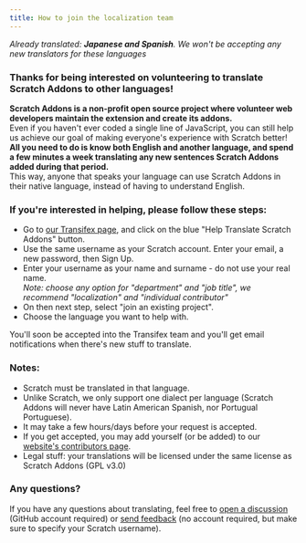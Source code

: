 ```yaml
---
title: How to join the localization team
---
```


_Already translated: **Japanese and Spanish**. We won't be accepting any new translators for these languages_

### Thanks for being interested on volunteering to translate Scratch Addons to other languages!

**Scratch Addons is a non-profit open source project where volunteer web developers maintain the extension and create its addons.**  
Even if you haven't ever coded a single line of JavaScript, you can still help us achieve our goal of making everyone's experience with Scratch better!  
**All you need to do is know both English and another language, and spend a few minutes a week translating any new sentences Scratch Addons added during that period.**  
This way, anyone that speaks your language can use Scratch Addons in their native language, instead of having to understand English.

### **If you're interested in helping, please follow these steps:**

- Go to [our Transifex page](https://www.transifex.com/scratch-addons/scratch-addons-extension/), and click on the blue "Help Translate Scratch Addons" button.
- Use the same username as your Scratch account. Enter your email, a new password, then Sign Up.
- Enter your username as your name and surname - do not use your real name.  
_Note: choose any option for "department" and "job title", we recommend "localization" and "individual contributor"_
- On then next step, select "join an existing project".
- Choose the language you want to help with.

You'll soon be accepted into the Transifex team and you'll get email notifications when there's new stuff to translate.

### Notes:

- Scratch must be translated in that language.
- Unlike Scratch, we only support one dialect per language (Scratch Addons will never have Latin American Spanish, nor Portugual Portuguese).
- It may take a few hours/days before your request is accepted.
- If you get accepted, you may add yourself (or be added) to our [website's contributors page](https://scratchaddons.com/contributors).
- Legal stuff: your translations will be licensed under the same license as Scratch Addons (GPL v3.0)

### Any questions?
If you have any questions about translating, feel free to [open a discussion](https://github.com/ScratchAddons/ScratchAddons/discussions) (GitHub account required) or [send feedback](https://scratchaddons.com/feedback) (no account required, but make sure to specify your Scratch username).